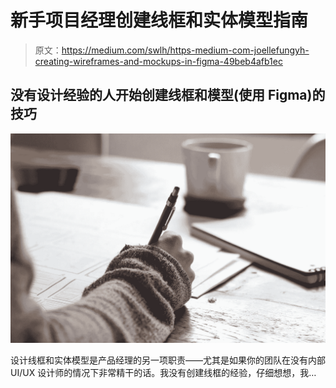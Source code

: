 # 新手项目经理创建线框和实体模型指南

> 原文：<https://medium.com/swlh/https-medium-com-joellefungyh-creating-wireframes-and-mockups-in-figma-49beb4afb1ec>

## 没有设计经验的人开始创建线框和模型(使用 Figma)的技巧

![](img/3354c2547f69de7d2befcea1a9ec9fda.png)

设计线框和实体模型是产品经理的另一项职责——尤其是如果你的团队在没有内部 UI/UX 设计师的情况下非常精干的话。我没有创建线框的经验，仔细想想，我…